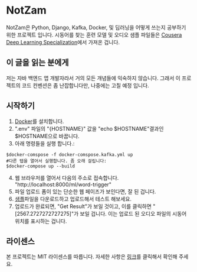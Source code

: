 # NotZam
NotZam은 Python, Django, Kafka, Docker, 및 딥러닝을 어떻게 쓰는지 공부하기 위한 프로젝트 입니다. 시동어를 찾는 훈련 모델 및 오디오 샘플 파일들은  [Cousera Deep Learning Specialization](https://www.coursera.org/specializations/deep-learning)에서 가져온 겁니다.

## 이 글을 읽는 분에게
저는 자바 백엔드 앱 개발자라서 거의 모든 개념들에 익숙하지 않습니다. 그래서 이 프로젝트의 코드 컨벤션은 좀 난잡합니다만, 나중에는 고칠 예정 입니다.


## 시작하기
1. [Docker](https://www.docker.com/products/docker-desktop)를 설치합니다.
2. ".env" 파일의 "{HOSTNAME}" 값을 "echo $HOSTNAME"결과인 \$HOSTNAME으로 바꿉니다.
3. 아래 명령들을 실행 합니다.: 
<pre><code>$docker-comspose -f docker-comspose.kafka.yml up
#다른 탭을 열어서 실행합니다. 좀 오래 걸립니다:
$docker-compose up --build </code></pre>
4. 웹 브라우저를 열어서 다음의 주소로 접속합니다. "http://localhost:8000/ml/word-trigger"
5. 파일 업로드 폼이 있는 단순한 웹 페이즈가 보인다면, 잘 된 겁니다.
6. [샘플](web/uploads/sample.wav)파일을 다운로드하고 업로드해서 테스트 해보세요.
7. 업로드가 완료되면, "Get Result"가 보일 것이고, 이를 클릭하면  "[2567.2727272727275]"가 보일 겁니다. 이는 업로드 된 오디오 파일의 시동어 위치를 표시하는 겁니다.

## 라이센스
본 프로젝트는 MIT 라이센스를 따릅니다. 자세한 사항은 [링크](LICENSE)를 클릭해서 확인해 주세요.